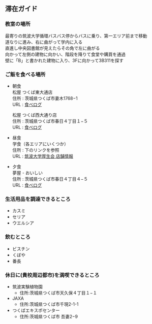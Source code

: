 ## 滞在ガイド

### 教室の場所
最寄りの筑波大学循環バスバス停からバスに乗り、第一エリア前まで移動  
道なりに進み、右に曲がって学内に入る  
直進し中央図書館が見えたらその角で左に曲がる  
向かって左側の建物に向かい、階段を降りて食堂や購買を通過  
壁に「B」と書かれた建物に入り、3Fに向かって3B311を探す  

### ご飯を食べる場所
- 朝食  
  松屋 つくば東大通店  
  住所 : 茨城県つくば市妻木1768−1  
  URL : [食べログ](https://tabelog.com/ibaraki/A0802/A080201/8014317/)

  松屋 つくば西大通り店  
  住所 : 茨城県つくば市春日４丁目１−５  
  URL : [食べログ](https://tabelog.com/ibaraki/A0802/A080201/8012811/)

- 昼食  
  学食（各エリアにいくつか）  
  住所 : 下のリンクを参照  
  URL : [筑波大学厚生会 店舗情報](http://www.tsukuba-koseikai.com/map)

- 夕食  
  夢屋 - おいしい  
  住所 : 茨城県つくば市春日４丁目４−５  
  URL : [食べログ](https://tabelog.com/ibaraki/A0802/A080201/8008433/)

### 生活用品を調達できるところ
 - カスミ
 - セリア
 - ウエルシア

### 飲むところ

- ビスチン
- くぼや
- 番長

### 休日に(貴校周辺都市)を満喫できるところ

- 筑波実験植物園
  - 住所:茨城県つくば市天久保４丁目１−１
- JAXA
  - 住所:茨城県つくば市千現2-1-1
- つくばエキスポセンター
  - 住所:茨城県つくば市 吾妻2−9
